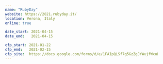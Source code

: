 ```yaml
---
name: "RubyDay"
website: https://2021.rubyday.it/
location: Verona, Italy
online: true

date_start: 2021-04-15
date_end:   2021-04-15

cfp_start: 2021-01-22
cfp_end:   2021-02-15
cfp_site:  https://docs.google.com/forms/d/e/1FAIpQLSf7g5GzZgJYWujfWxuEtga8cW5S1W9o6N9PrRk9zd8VJe8zJQ/viewform
---
```

